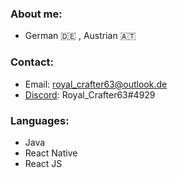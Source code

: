 ### About me:
- German 🇩🇪 , Austrian 🇦🇹


### Contact:
- Email: royal_crafter63@outlook.de
- [Discord](https://www.discord.com/channels/@me): Royal_Crafter63#4929


### Languages:
- Java
- React Native
- React JS
